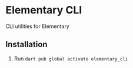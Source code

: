 # Elementary CLI
CLI utilities for Elementary

## Installation
1. Run `dart pub global activate elementary_cli`